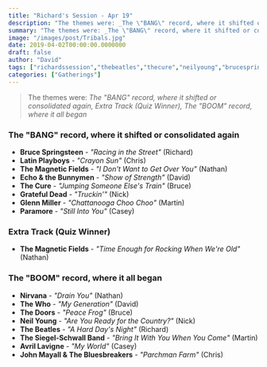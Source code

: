 ```yaml
---
title: "Richard's Session - Apr 19"
description: "The themes were: _The \"BANG\" record, where it shifted or consolidated again, Extra Track (Quiz Winner), The \"BOOM\" record, where it all began_"
summary: "The themes were: _The \"BANG\" record, where it shifted or consolidated again, Extra Track (Quiz Winner), The \"BOOM\" record, where it all began_"
image: "/images/post/Tribals.jpg"
date: 2019-04-02T00:00:00.0000000
draft: false
author: "David"
tags: ["richardssession","thebeatles","thecure","neilyoung","brucespringsteen","thewho","gratefuldead","themagneticfields","echoandthebunnymen","nirvana","thedoors","paramore","johnmayallandthebluesbreakers","glennmiller","avrillavigne","latinplayboys","thesiegel‐schwallband"]
categories: ["Gatherings"]
---
```

> The themes were: _The "BANG" record, where it shifted or consolidated again, Extra Track (Quiz Winner), The "BOOM" record, where it all began_
### The "BANG" record, where it shifted or consolidated again
- **Bruce Springsteen** - _"Racing in the Street"_ (Richard)
- **Latin Playboys** - _"Crayon Sun"_ (Chris)
- **The Magnetic Fields** - _"I Don't Want to Get Over You"_ (Nathan)
- **Echo & the Bunnymen** - _"Show of Strength"_ (David)
- **The Cure** - _"Jumping Someone Else's Train"_ (Bruce)
- **Grateful Dead** - _"Truckin'"_ (Nick)
- **Glenn Miller** - _"Chattanooga Choo Choo"_ (Martin)
- **Paramore** - _"Still Into You"_ (Casey)
### Extra Track (Quiz Winner)
- **The Magnetic Fields** - _"Time Enough for Rocking When We're Old"_ (Nathan)
### The "BOOM" record, where it all began
- **Nirvana** - _"Drain You"_ (Nathan)
- **The Who** - _"My Generation"_ (David)
- **The Doors** - _"Peace Frog"_ (Bruce)
- **Neil Young** - _"Are You Ready for the Country?"_ (Nick)
- **The Beatles** - _"A Hard Day's Night"_ (Richard)
- **The Siegel‐Schwall Band** - _"Bring It With You When You Come"_ (Martin)
- **Avril Lavigne** - _"My World"_ (Casey)
- **John Mayall & The Bluesbreakers** - _"Parchman Farm"_ (Chris)
